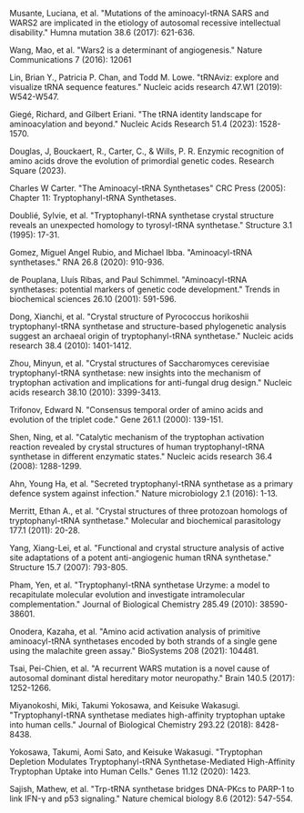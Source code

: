 Musante, Luciana, et al. "Mutations of the aminoacyl-tRNA SARS and WARS2 are implicated in the etiology of autosomal recessive intellectual disability." Humna mutation 38.6 (2017): 621-636.

Wang, Mao, et al. "Wars2 is a determinant of angiogenesis." Nature Communications 7 (2016): 12061

Lin, Brian Y., Patricia P. Chan, and Todd M. Lowe. "tRNAviz: explore and visualize tRNA sequence features." Nucleic acids research 47.W1 (2019): W542-W547.

Giegé, Richard, and Gilbert Eriani. "The tRNA identity landscape for aminoacylation and beyond." Nucleic Acids Research 51.4 (2023): 1528-1570.


Douglas, J, Bouckaert, R., Carter, C., & Wills, P. R. Enzymic recognition of amino acids drove the evolution of primordial genetic codes. Research Square (2023).



Charles W Carter. "The Aminoacyl-tRNA Synthetases" CRC Press (2005): Chapter 11: Tryptophanyl-tRNA Synthetases.




Doublié, Sylvie, et al. "Tryptophanyl-tRNA synthetase crystal structure reveals an unexpected homology to tyrosyl-tRNA synthetase." Structure 3.1 (1995): 17-31.




Gomez, Miguel Angel Rubio, and Michael Ibba. "Aminoacyl-tRNA synthetases." RNA 26.8 (2020): 910-936.




de Pouplana, Lluı́s Ribas, and Paul Schimmel. "Aminoacyl-tRNA synthetases: potential markers of genetic code development." Trends in biochemical sciences 26.10 (2001): 591-596.



Dong, Xianchi, et al. "Crystal structure of Pyrococcus horikoshii tryptophanyl-tRNA synthetase and structure-based phylogenetic analysis suggest an archaeal origin of tryptophanyl-tRNA synthetase." Nucleic acids research 38.4 (2010): 1401-1412.



Zhou, Minyun, et al. "Crystal structures of Saccharomyces cerevisiae tryptophanyl-tRNA synthetase: new insights into the mechanism of tryptophan activation and implications for anti-fungal drug design." Nucleic acids research 38.10 (2010): 3399-3413.



Trifonov, Edward N. "Consensus temporal order of amino acids and evolution of the triplet code." Gene 261.1 (2000): 139-151.



Shen, Ning, et al. "Catalytic mechanism of the tryptophan activation reaction revealed by crystal structures of human tryptophanyl-tRNA synthetase in different enzymatic states." Nucleic acids research 36.4 (2008): 1288-1299.



Ahn, Young Ha, et al. "Secreted tryptophanyl-tRNA synthetase as a primary defence system against infection." Nature microbiology 2.1 (2016): 1-13.



Merritt, Ethan A., et al. "Crystal structures of three protozoan homologs of tryptophanyl-tRNA synthetase." Molecular and biochemical parasitology 177.1 (2011): 20-28.



Yang, Xiang-Lei, et al. "Functional and crystal structure analysis of active site adaptations of a potent anti-angiogenic human tRNA synthetase." Structure 15.7 (2007): 793-805.



Pham, Yen, et al. "Tryptophanyl-tRNA synthetase Urzyme: a model to recapitulate molecular evolution and investigate intramolecular complementation." Journal of Biological Chemistry 285.49 (2010): 38590-38601.



Onodera, Kazaha, et al. "Amino acid activation analysis of primitive aminoacyl-tRNA synthetases encoded by both strands of a single gene using the malachite green assay." BioSystems 208 (2021): 104481.

Tsai, Pei-Chien, et al. "A recurrent WARS mutation is a novel cause of autosomal dominant distal hereditary motor neuropathy." Brain 140.5 (2017): 1252-1266.

Miyanokoshi, Miki, Takumi Yokosawa, and Keisuke Wakasugi. "Tryptophanyl-tRNA synthetase mediates high-affinity tryptophan uptake into human cells." Journal of Biological Chemistry 293.22 (2018): 8428-8438.

Yokosawa, Takumi, Aomi Sato, and Keisuke Wakasugi. "Tryptophan Depletion Modulates Tryptophanyl-tRNA Synthetase-Mediated High-Affinity Tryptophan Uptake into Human Cells." Genes 11.12 (2020): 1423.

Sajish, Mathew, et al. "Trp-tRNA synthetase bridges DNA-PKcs to PARP-1 to link IFN-γ and p53 signaling." Nature chemical biology 8.6 (2012): 547-554.

